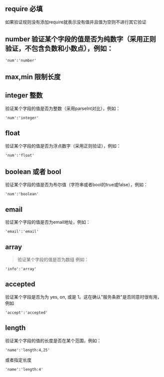 

## require 必填

如果验证规则没有添加require就表示没有值并且值为空则不进行其它验证

## number 验证某个字段的值是否为纯数字（采用正则验证，不包含负数和小数点），例如：

```
'num':'number'
```

## max,min 限制长度

## integer 整数

验证某个字段的值是否为整数（采用parseInt对比），例如：

```
'num':'integer'
```

## float
验证某个字段的值是否为浮点数字（采用正则验证），例如：

```
'num':'float'
```

## boolean 或者 bool
验证某个字段的值是否为布尔值（字符串或者bool的true或false），例如：

```
'num':'boolean'
```

## email
验证某个字段的值是否为email地址，例如：

```
'email':'email'
```

## array 
> 验证某个字段的值是否为数组 例如：
```
'info':'array'
```

## accepted 

验证某个字段是否为为 yes, on, 或是 1。这在确认"服务条款"是否同意时很有用，例如
```
'accept':'accepted'
```

## length

验证某个字段的值的长度是否在某个范围，例如：
```
'name':'length:4,25'
```

或者指定长度
```
'name':'length:4'
```